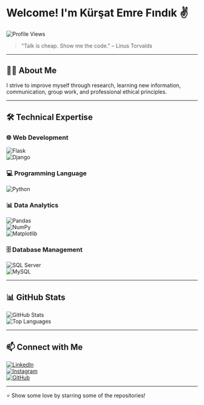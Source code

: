 # Welcome! I'm Kürşat Emre Fındık ✌️
![Profile Views](https://komarev.com/ghpvc/?username=kursatfndk&color=blue)

> "Talk is cheap. Show me the code." – Linus Torvalds

---

## 👨‍💻 About Me  
I strive to improve myself through research, learning new information, communication, group work, and professional ethical principles.  

---

## 🛠 Technical Expertise  

### 🌐 Web Development  
![Flask](https://img.shields.io/badge/-Flask-000?&logo=flask)  
![Django](https://img.shields.io/badge/-Django-092E20?&logo=django)

### 💻 Programming Language  
![Python](https://img.shields.io/badge/-Python-3776AB?&logo=python)

### 📊 Data Analytics  
![Pandas](https://img.shields.io/badge/-Pandas-150458?&logo=pandas)  
![NumPy](https://img.shields.io/badge/-NumPy-013243?&logo=numpy)  
![Matplotlib](https://img.shields.io/badge/-Matplotlib-005571?&logo=plotly)

### 🗄 Database Management  
![SQL Server](https://img.shields.io/badge/-SQL%20Server-CC2927?&logo=microsoftsqlserver&logoColor=white)  
![MySQL](https://img.shields.io/badge/-MySQL-4479A1?&logo=mysql)

---

## 📊 GitHub Stats  
![GitHub Stats](https://github-readme-stats.vercel.app/api?username=kursatfndk&show_icons=true&theme=radical)  
![Top Languages](https://github-readme-stats.vercel.app/api/top-langs/?username=kursatfndk&layout=compact&theme=radical)

---

## 📫 Connect with Me  
[![LinkedIn](https://img.shields.io/badge/-LinkedIn-0077B5?&logo=linkedin&logoColor=white)](https://www.linkedin.com/in/kursat-emre-findik/)  
[![Instagram](https://img.shields.io/badge/-Instagram-E4405F?&logo=instagram&logoColor=white)](https://www.instagram.com/kursat.fndk/)  
[![GitHub](https://img.shields.io/badge/-GitHub-181717?&logo=github)](https://github.com/kursatfndk)

---

⭐️ Show some love by starring some of the repositories!
